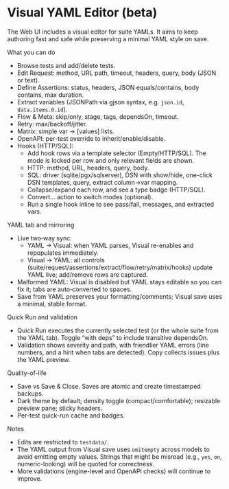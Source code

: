 # Visual YAML Editor (beta)

The Web UI includes a visual editor for suite YAMLs. It aims to keep authoring fast and safe while preserving a minimal YAML style on save.

What you can do
- Browse tests and add/delete tests.
- Edit Request: method, URL path, timeout, headers, query, body (JSON or text).
- Define Assertions: status, headers, JSON equals/contains, body contains, max duration.
- Extract variables (JSONPath via gjson syntax, e.g. `json.id`, `data.items.0.id`).
- Flow & Meta: skip/only, stage, tags, dependsOn, timeout.
- Retry: max/backoff/jitter.
- Matrix: simple var -> [values] lists.
- OpenAPI: per-test override to inherit/enable/disable.
- Hooks (HTTP/SQL):
	- Add hook rows via a template selector (Empty/HTTP/SQL). The mode is locked per row and only relevant fields are shown.
	- HTTP: method, URL, headers, query, body.
	- SQL: driver (sqlite/pgx/sqlserver), DSN with show/hide, one-click DSN templates, query, extract column->var mapping.
	- Collapse/expand each row, and see a type badge (HTTP/SQL).
	- Convert… action to switch modes (optional).
	- Run a single hook inline to see pass/fail, messages, and extracted vars.

YAML tab and mirroring
- Live two‑way sync:
	- YAML → Visual: when YAML parses, Visual re-enables and repopulates immediately.
	- Visual → YAML: all controls (suite/request/assertions/extract/flow/retry/matrix/hooks) update YAML live; add/remove rows are captured.
- Malformed YAML: Visual is disabled but YAML stays editable so you can fix it; tabs are auto‑converted to spaces.
- Save from YAML preserves your formatting/comments; Visual save uses a minimal, stable format.

Quick Run and validation
- Quick Run executes the currently selected test (or the whole suite from the YAML tab). Toggle “with deps” to include transitive dependsOn.
- Validation shows severity and path, with friendlier YAML errors (line numbers, and a hint when tabs are detected). Copy collects issues plus the YAML preview.

Quality-of-life
- Save vs Save & Close. Saves are atomic and create timestamped backups.
- Dark theme by default; density toggle (compact/comfortable); resizable preview pane; sticky headers.
- Per-test quick-run cache and badges.

Notes
- Edits are restricted to `testdata/`.
- The YAML output from Visual save uses `omitempty` across models to avoid emitting empty values. Strings that might be misread (e.g., `yes`, `on`, numeric-looking) will be quoted for correctness.
- More validations (engine-level and OpenAPI checks) will continue to improve.
